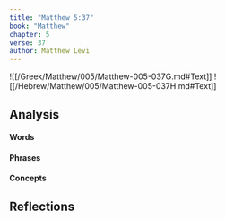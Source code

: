 ```yaml
---
title: "Matthew 5:37"
book: "Matthew"
chapter: 5
verse: 37
author: Matthew Levi
---
```

![[/Greek/Matthew/005/Matthew-005-037G.md#Text]]
![[/Hebrew/Matthew/005/Matthew-005-037H.md#Text]]

## Analysis

#### Words

#### Phrases

#### Concepts

## Reflections
